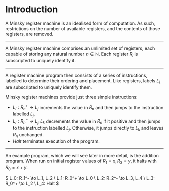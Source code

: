 # Introduction

A Minsky register machine is an idealised form of computation. As such, restrictions on the number of available registers, and the contents of those registers, are removed.

---

A Minsky register machine comprises an unlimited set of registers, each capable of storing any natural number $n \in \mathbb{N}$. Each register $R_i$ is subscripted to uniquely identify it.

---

A register machine program then consists of a series of instructions, labelled to determine their ordering and placement. Like registers, labels $L_i$ are subscripted to uniquely identify them.

Minsky register machines provide just three simple instructions:

- $L_i: R_n^+ \to L_j$ increments the value in $R_n$ and then jumps to the instruction labelled $L_j$.
- $L_i: R_n^- \to L_j, L_k$ decrements the value in $R_n$ if it positive and then jumps to the instruction labelled $L_j$. Otherwise, it jumps directly to $L_k$ and leaves $R_n$ unchanged.
- $Halt$ terminates execution of the program.

---

An example program, which we will see later in more detail, is the addition program. When run on initial register values of $R_1 = x, R_2 = y$, it halts with $R_0 = x + y$.

$
L_0: R_1^- \to L_1, L_2 \\
L_1: R_0^+ \to L_0 \\
L_2: R_2^- \to L_3, L_4 \\
L_3: R_0^+ \to L_2 \\
L_4: Halt
$
